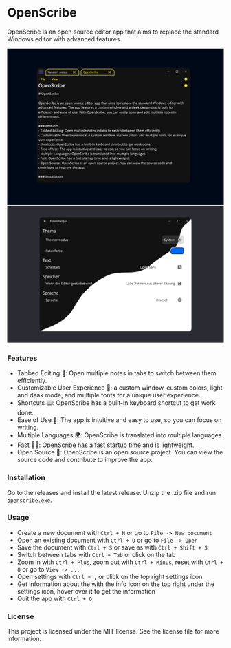 # OpenScribe

OpenScribe is an open source editor app that aims to replace the standard Windows editor with advanced features.

![OpenScribe](assets/app/image.png)
![OpenScribe](assets/app/settings.png)

### Features
- Tabbed Editing 🚀: Open multiple notes in tabs to switch between them efficiently.
- Customizable User Experience 🎨: a custom window, custom colors, light and daak mode, and multiple fonts for a unique user experience.
- Shortcuts ⌨️: OpenScribe has a built-in keyboard shortcut to get work done.
- Ease of Use 🌟: The app is intuitive and easy to use, so you can focus on writing.
- Multiple Languages 🌍: OpenScribe is translated into multiple languages.
- Fast 🏃‍♂️: OpenScribe has a fast startup time and is lightweight.
- Open Source 📜: OpenScribe is an open source project. You can view the source code and contribute to improve the app.

### Installation
Go to the releases and install the latest release. Unzip the .zip file and run `openscribe.exe`.

### Usage
- Create a new document with `Ctrl + N` or go to `File -> New document`
- Open an existing document with `Ctrl + O` or go to `File -> Open`
- Save the document with `Ctrl + S` or save as with `Ctrl + Shift + S`
- Switch between tabs with `Ctrl + Tab` or click on the tab
- Zoom in with `Ctrl + Plus`, zoom out with `Ctrl + Minus`, reset with `Ctrl + 0` or go to `View -> ...`
- Open settings with `Ctrl + ,` or click on the top right settings icon
- Get information about the with the info icon on the top right under the settings icon, hover over it to get the information
- Quit the app with `Ctrl + Q`

### License
This project is licensed under the MIT license. See the license file for more information.